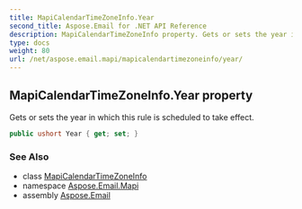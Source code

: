 ```yaml
---
title: MapiCalendarTimeZoneInfo.Year
second_title: Aspose.Email for .NET API Reference
description: MapiCalendarTimeZoneInfo property. Gets or sets the year in which this rule is scheduled to take effect
type: docs
weight: 80
url: /net/aspose.email.mapi/mapicalendartimezoneinfo/year/
---
```

## MapiCalendarTimeZoneInfo.Year property

Gets or sets the year in which this rule is scheduled to take effect.

```csharp
public ushort Year { get; set; }
```

### See Also

* class [MapiCalendarTimeZoneInfo](../)
* namespace [Aspose.Email.Mapi](../../mapicalendartimezoneinfo/)
* assembly [Aspose.Email](../../../)


